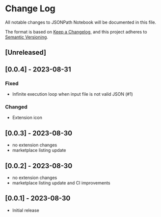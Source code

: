 # Change Log

All notable changes to JSONPath Notebook will be documented in this file.

The format is based on [Keep a Changelog](https://keepachangelog.com/en/1.0.0/),
and this project adheres to [Semantic Versioning](https://semver.org/spec/v2.0.0.html).

## [Unreleased]

## [0.0.4] - 2023-08-31
### Fixed
- Infinite execution loop when input file is not valid JSON (#1)

### Changed
- Extension icon

## [0.0.3] - 2023-08-30
- no extension changes
- marketplace listing update

## [0.0.2] - 2023-08-30
- no extension changes
- marketplace listing update and CI improvements

## [0.0.1] - 2023-08-30
- Initial release